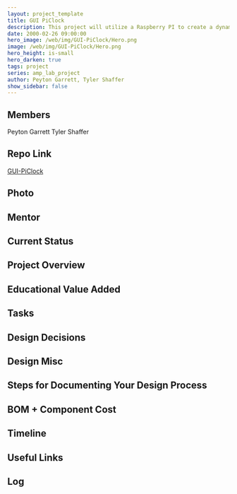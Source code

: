 ```yaml
---
layout: project_template
title: GUI PiClock
description: This project will utilize a Raspberry PI to create a dynamic widget display.
date: 2000-02-26 09:00:00
hero_image: /web/img/GUI-PiClock/Hero.png
image: /web/img/GUI-PiClock/Hero.png
hero_height: is-small
hero_darken: true
tags: project
series: amp_lab_project
author: Peyton Garrett, Tyler Shaffer
show_sidebar: false
---
```




## Members
Peyton Garrett
Tyler Shaffer

## Repo Link
<a class="button is-link" href="https://github.com/Amp-Lab-at-VT/GUI-PiClock" >GUI-PiClock</a>

## Photo

## Mentor

## Current Status

## Project Overview


## Educational Value Added


## Tasks

## Design Decisions

## Design Misc

## Steps for Documenting Your Design Process

## BOM + Component Cost

## Timeline

## Useful Links

## Log
            